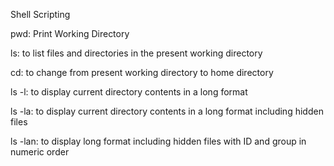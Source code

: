 Shell Scripting

pwd: Print Working Directory

ls: to list files and directories in the present working directory

cd: to change from present working directory to home directory

ls -l: to display current directory contents in a long format

ls -la: to display current directory contents in a long format including hidden files

ls -lan: to display long format including hidden files with ID and group in numeric order